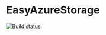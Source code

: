 # EasyAzureStorage
[![Build status](https://ci.appveyor.com/api/projects/status/pox8wfd42ou07l5y?svg=true)](https://ci.appveyor.com/project/JustinSkiles/easyazurestorage)
